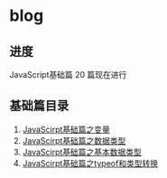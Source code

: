 # blog

## 进度

JavaScript基础篇 20 篇现在进行

## 基础篇目录

1. [JavaScirpt基础篇之变量]()
2. [JavaScirpt基础篇之数据类型]()
3. [JavaScirpt基础篇之基本数据类型]()
4. [JavaScirpt基础篇之typeof和类型转换]()